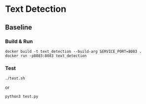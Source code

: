 # Text Detection
## Baseline
### Build & Run
```shell
docker build -t text_detection --build-arg SERVICE_PORT=8083 .
docker run -p8083:8083 text_detection
```
### Test
```shell
./test.sh
```
or
```shell
python3 test.py
```
